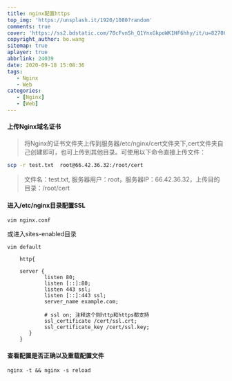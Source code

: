 ```yaml
---
title: nginx配置https
top_img: 'https://unsplash.it/1920/1080?random'
comments: true
cover: 'https://ss2.bdstatic.com/70cFvnSh_Q1YnxGkpoWK1HF6hhy/it/u=827061456,130319744&fm=26&gp=0.jpg'
copyright_author: bo.wang
sitemap: true
aplayer: true
abbrlink: 24039
date: 2020-09-18 15:08:36
tags:
   - Nginx
   - Web
categories: 
   - [Nginx]
   - [Web]
---
```


#### 上传Nginx域名证书
>将Nginx的证书文件夹上传到服务器/etc/nginx/cert文件夹下,cert文件夹自己创建即可，也可上传到其他目录。可使用以下命令直接上传文件：
```bash
scp -r test.txt  root@66.42.36.32:/root/cert
```

> 文件名：test.txt, 服务器用户：root，服务器IP：66.42.36.32，上传目的目录：/root/cert

#### 进入/etc/nginx目录配置SSL
```shell script
vim nginx.conf 
```
或进入sites-enabled目录
```shell script
vim default
```

```shell script
    http{
    
    server {  
            listen 80;
            listen [::]:80; 
            listen 443 ssl;
            listen [::]:443 ssl;
            server_name example.com;
    
            # ssl on; 注释这个则http和https都支持
            ssl_certificate /cert/ssl.crt;
            ssl_certificate_key /cert/ssl.key;
       }
    }
```

#### 查看配置是否正确以及重载配置文件
```shell script
nginx -t && nginx -s reload
```

